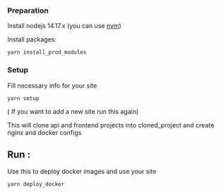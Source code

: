 ### Preparation

Install nodejs 14.17.x (you can use [nvm](https://github.com/coreybutler/nvm-windows/releases))

Install packages:

```
yarn install_prod_modules
```

### Setup 
Fill necessary info for your site 
```
yarn setup
```
( If you want to add a new site run this again)

This will clone api and frontend projects into cloned_project and create nginx and docker configs

## Run :

Use this to deploy docker images and use your site 

```
yarn deploy_docker
```
